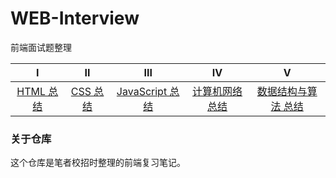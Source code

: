 # WEB-Interview
前端面试题整理

|               Ⅰ                |                    Ⅱ                     |                   Ⅲ                    |                     Ⅳ                      |                     Ⅴ                      |
| :----------------------------: | :--------------------------------------: | :------------------------------------: | :--------------------------------------: | :------------------------------------: | 
| [HTML 总结](https://github.com/Santa77-1/web/blob/master/HTML/HTML.md) | [CSS 总结](https://github.com/Santa77-1/web/blob/master/CSS/CSS.md) | [JavaScript 总结](https://github.com/Santa77-1/web/blob/master/JavaScript/JavaScript.md) | [计算机网络 总结](https://github.com/Santa77-1/web/blob/master/ComputerNetwork/计算机网络.md) | [数据结构与算法 总结](https://github.com/Santa77-1/web/blob/master/DataStructuresAndAlgorithma/数据结构与算法.md) | 

### 关于仓库

这个仓库是笔者校招时整理的前端复习笔记。



